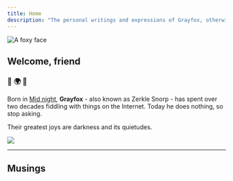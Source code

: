 ```yaml
---
title: Home
description: "The personal writings and expressions of Grayfox, otherwise known as you too and everyone else. It is a loving and silly place."
---
```

<img
  id="foxy"
  src="/images/grayf0x.jpg"
  alt="A foxy face">

## Welcome, friend

### :purple_heart: :earth_africa: :purple_heart:

Born in [Mid night](https://en.wikipedia.org/wiki/Edmonton), **Grayfox** - also known as Zerkle Snorp - has spent over two decades fiddling with things on the Internet. Today he does nothing, so stop asking.

Their greatest joys are darkness and its quietudes.

<img src="/images/partywizard.gif">

---

## Musings